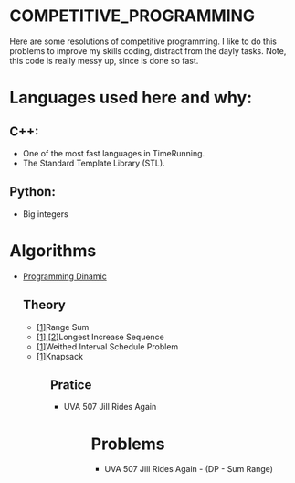 # COMPETITIVE_PROGRAMMING

  Here are some resolutions of competitive programming. I like to do this problems to improve my skills coding, distract from the dayly tasks. Note, this code is really messy up, since is done so fast.  

#  Languages used here and why:
## C++:
  - One of the most fast languages in TimeRunning.
  - The Standard Template Library (STL). 
## Python:
  - Big integers

# Algorithms
<ul>
    <li><a href="https://en.wikipedia.org/wiki/Dynamic_programming" target="_blank">Programming Dinamic</a>
      <h2>Theory</h2>
      <ul>
        <li><a href="ALGORITHMS/range_sum.cpp" target="_blank">[1]</a>Range Sum</li>
        <li><a href="ALGORITHMS/LIS_dp.cpp" target="_blank">[1]</a> <a href="ALGORITHMS/patience_sorting.cpp">[2]</a>Longest Increase Sequence</li>
        <li><a href="ALGORITHMS/WISP_dp.cpp" target="_blank">[1]</a>Weithed Interval Schedule Problem</li>
        <li><a href="ALGORITHMS/WSSP_dp.cpp" target="_blank">[1]</a>Knapsack</li>
      <ul>
      <h2>Pratice</h2>
      <ul>
        <li><a href="https://onlinejudge.org/external/5/507.pdf" target="_blank"></a>UVA 507 Jill Rides Again</li>
      <ul>
    </li>
<ul>

# Problems
<ul>
    <li><a href=""></a>UVA 507 Jill Rides Again - (DP - Sum Range)</li>
<ul>
